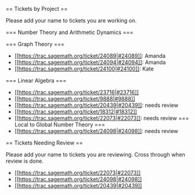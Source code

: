== Tickets by Project ==

Please add your name to tickets you are working on.  

=== Number Theory and Arithmetic Dynamics ===

=== Graph Theory ===

  * [[https://trac.sagemath.org/ticket/24089|#24089]]: Amanda 
  * [[https://trac.sagemath.org/ticket/24094|#24094]]: Amanda
  * [[https://trac.sagemath.org/ticket/24100|#24100]]: Kate

=== Linear Algebra ===
  
  * [[https://trac.sagemath.org/ticket/23716|#23716]]
  * [[https://trac.sagemath.org/ticket/9888|#9888]]
  * [[https://trac.sagemath.org/ticket/20439|#20439]]: needs review
  * [[https://trac.sagemath.org/ticket/18312|#18312]]
  * [[https://trac.sagemath.org/ticket/22073|#22073]]: needs review
=== Local to Global Number Theory ===
  * [[https://trac.sagemath.org/ticket/24098|#24098]]: needs review

== Tickets Needing Review ==

Please add your name to tickets you are reviewing.  Cross through when review is done.

  * [[https://trac.sagemath.org/ticket/22073|#22073]]
  * [[https://trac.sagemath.org/ticket/24098|#24098]]
  * [[https://trac.sagemath.org/ticket/20439|#20439]]
